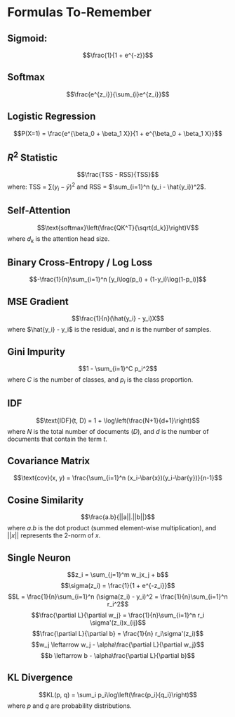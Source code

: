 # Formulas To-Remember

## Sigmoid: 
$$\frac{1}{1 + e^{-z}}$$

## Softmax
$$\frac{e^{z_i}}{\sum_{i}e^{z_i}}$$

## Logistic Regression
$$P(X=1) = \frac{e^{\beta_0 + \beta_1 X}}{1 + e^{\beta_0 + \beta_1 X}}$$

## $R^2$ Statistic
$$\frac{TSS - RSS}{TSS}$$
where: TSS = $\sum (y_i - \bar{y})^2$ and RSS = $\sum_{i=1}^n (y_i - \hat{y_i})^2$. 

## Self-Attention
$$\text{softmax}\left(\frac{QK^T}{\sqrt{d_k}}\right)V$$
where $d_k$ is the attention head size. 

## Binary Cross-Entropy / Log Loss
$$-\frac{1}{n}\sum_{i=1}^n [y_i\log(p_i) + (1-y_i)\log(1-p_i)]$$

## MSE Gradient
$$\frac{1}{n}(\hat{y_i} - y_i)X$$
where $\hat{y_i} - y_i$ is the residual, and $n$ is the number of samples. 

## Gini Impurity
$$1 - \sum_{i=1}^C p_i^2$$
where $C$ is the number of classes, and $p_i$ is the class proportion. 

## IDF
$$\text{IDF}(t, D) = 1 + \log\left(\frac{N+1}{d+1}\right)$$
where $N$ is the total number of documents ($D$), and $d$ is the number of documents that contain the term $t$. 

## Covariance Matrix
$$\text{cov}(x, y) = \frac{\sum_{i=1}^n (x_i-\bar{x})(y_i-\bar{y})}{n-1}$$

## Cosine Similarity
$$\frac{a.b}{||a||.||b||}$$
where $a.b$ is the dot product (summed element-wise multiplication), and $||x||$ represents the 2-norm of $x$. 

## Single Neuron
$$z_i = \sum_{j=1}^m w_jx_j + b$$
$$\sigma(z_i) = \frac{1}{1 + e^{-z_i}}$$
$$L = \frac{1}{n}\sum_{i=1}^n (\sigma(z_i) - y_i)^2 = \frac{1}{n}\sum_{i=1}^n r_i^2$$
$$\frac{\partial L}{\partial w_j} = \frac{1}{n}\sum_{i=1}^n r_i \sigma'(z_i)x_{ij}$$
$$\frac{\partial L}{\partial b} = \frac{1}{n} r_i\sigma'(z_i)$$
$$w_j \leftarrow w_j - \alpha\frac{\partial L}{\partial w_j}$$
$$b \leftarrow b - \alpha\frac{\partial L}{\partial b}$$

## KL Divergence
$$KL(p, q) = \sum_i p_i\log\left(\frac{p_i}{q_i}\right)$$
where $p$ and $q$ are probability distributions. 